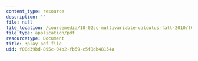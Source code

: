 ```yaml
---
content_type: resource
description: ''
file: null
file_location: /coursemedia/18-02sc-multivariable-calculus-fall-2010/f08d39bd895c04b2fb59c5f8db48154a_6S3BJSsc72Q.pdf
file_type: application/pdf
resourcetype: Document
title: 3play pdf file
uid: f08d39bd-895c-04b2-fb59-c5f8db48154a
---
```

